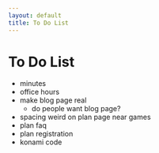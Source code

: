 ```yaml
---
layout: default
title: To Do List
---
```


To Do List
==========

- minutes
- office hours
- make blog page real
  - do people want blog page?
- spacing weird on plan page near games
- plan faq
- plan registration
- konami code
